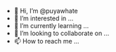 - 👋 Hi, I’m @puyawhate
- 👀 I’m interested in ...
- 🌱 I’m currently learning ...
- 💞️ I’m looking to collaborate on ...
- 📫 How to reach me ...

<!---
puyawhate/puyawhate is a ✨ special ✨ repository because its `README.md` (this file) appears on your GitHub profile.
You can click the Preview link to take a look at your changes.
--->
